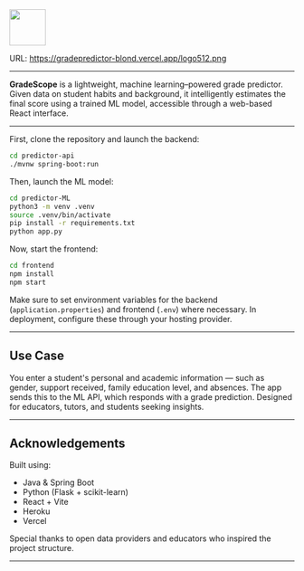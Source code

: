 <img src="https://gradepredictor-blond.vercel.app/logo512.png" height="64px"/>

URL: https://gradepredictor-blond.vercel.app/logo512.png

---

**GradeScope** is a lightweight, machine learning–powered grade predictor. Given data on student habits and background, it intelligently estimates the final score using a trained ML model, accessible through a web-based React interface.

---

First, clone the repository and launch the backend:

```bash
cd predictor-api
./mvnw spring-boot:run
```

Then, launch the ML model:

```bash
cd predictor-ML
python3 -m venv .venv
source .venv/bin/activate
pip install -r requirements.txt
python app.py
```

Now, start the frontend:

```bash
cd frontend
npm install
npm start
```

Make sure to set environment variables for the backend (`application.properties`) and frontend (`.env`) where necessary. In deployment, configure these through your hosting provider.

---

## Use Case

You enter a student's personal and academic information — such as gender, support received, family education level, and absences. The app sends this to the ML API, which responds with a grade prediction. Designed for educators, tutors, and students seeking insights.

---

## Acknowledgements

Built using:

- Java & Spring Boot
- Python (Flask + scikit-learn)
- React + Vite
- Heroku
- Vercel

Special thanks to open data providers and educators who inspired the project structure.

---
